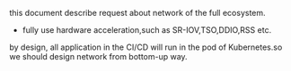 this document describe request about network of the full ecosystem.

- fully use hardware acceleration,such as SR-IOV,TSO,DDIO,RSS etc.

by design, all application in the CI/CD will run in the pod of Kubernetes.so we should design network from bottom-up way.